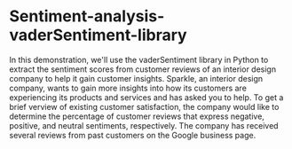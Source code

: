 # Sentiment-analysis-vaderSentiment-library
 In this demonstration, we'll use the vaderSentiment library in Python to extract the sentiment scores from customer reviews of an interior design company to help it gain customer insights. 
 Sparkle, an interior design company, wants to gain more insights into how its customers are experiencing its products and services and has asked you to help. To get a brief
 verview of existing customer satisfaction, the company would like to determine the percentage of customer reviews that express negative, positive, and neutral sentiments, respectively. The company has received several reviews from past customers on the Google business page.
